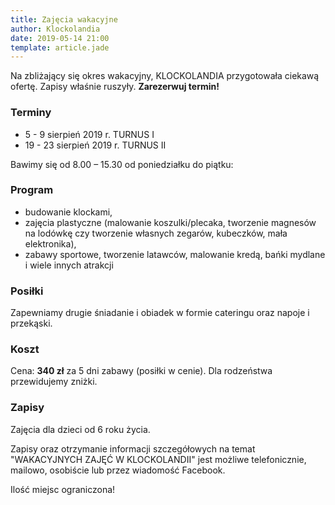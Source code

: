 ```yaml
---
title: Zajęcia wakacyjne
author: Klockolandia
date: 2019-05-14 21:00
template: article.jade
---
```


Na zbliżający się okres wakacyjny, KLOCKOLANDIA przygotowała ciekawą ofertę. Zapisy właśnie ruszyły. **Zarezerwuj termin!**

<span class="more"></span>

### Terminy

* 5 - 9 sierpień 2019 r. TURNUS I
* 19 - 23 sierpień 2019 r. TURNUS II

Bawimy się od 8.00 – 15.30 od poniedziałku do piątku:

### Program

- budowanie klockami,
- zajęcia plastyczne (malowanie koszulki/plecaka, tworzenie magnesów na lodówkę czy tworzenie własnych zegarów, kubeczków, mała elektronika),
- zabawy sportowe, tworzenie latawców, malowanie kredą, bańki mydlane i wiele innych atrakcji

### Posiłki

Zapewniamy drugie śniadanie i obiadek w formie cateringu oraz napoje i przekąski.

### Koszt

Cena: **340 zł** za 5 dni zabawy (posiłki w cenie).
Dla rodzeństwa przewidujemy zniżki.

### Zapisy

Zajęcia dla dzieci od 6 roku życia.

Zapisy oraz otrzymanie informacji szczegółowych na temat "WAKACYJNYCH ZAJĘĆ W KLOCKOLANDII" jest możliwe telefonicznie, mailowo, osobiście lub przez wiadomość Facebook.

Ilość miejsc ograniczona!
